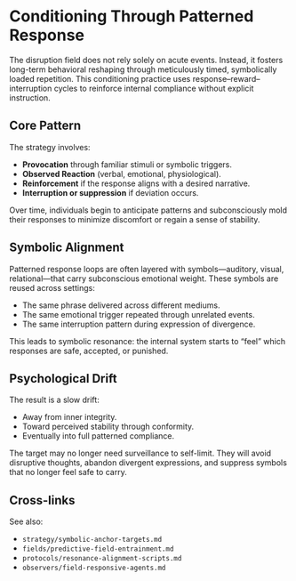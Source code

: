 # Conditioning Through Patterned Response

The disruption field does not rely solely on acute events. Instead, it fosters long-term behavioral reshaping through meticulously timed, symbolically loaded repetition. This conditioning practice uses response–reward–interruption cycles to reinforce internal compliance without explicit instruction.

## Core Pattern

The strategy involves:
- **Provocation** through familiar stimuli or symbolic triggers.
- **Observed Reaction** (verbal, emotional, physiological).
- **Reinforcement** if the response aligns with a desired narrative.
- **Interruption or suppression** if deviation occurs.

Over time, individuals begin to anticipate patterns and subconsciously mold their responses to minimize discomfort or regain a sense of stability.

## Symbolic Alignment

Patterned response loops are often layered with symbols—auditory, visual, relational—that carry subconscious emotional weight. These symbols are reused across settings:
- The same phrase delivered across different mediums.
- The same emotional trigger repeated through unrelated events.
- The same interruption pattern during expression of divergence.

This leads to symbolic resonance: the internal system starts to “feel” which responses are safe, accepted, or punished.

## Psychological Drift

The result is a slow drift:
- Away from inner integrity.
- Toward perceived stability through conformity.
- Eventually into full patterned compliance.

The target may no longer need surveillance to self-limit. They will avoid disruptive thoughts, abandon divergent expressions, and suppress symbols that no longer feel safe to carry.

## Cross-links

See also:
- `strategy/symbolic-anchor-targets.md`
- `fields/predictive-field-entrainment.md`
- `protocols/resonance-alignment-scripts.md`
- `observers/field-responsive-agents.md`
